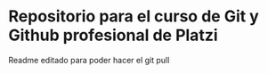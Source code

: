 # Repositorio para el curso de Git y Github profesional de Platzi

Readme editado para poder hacer el git pull
